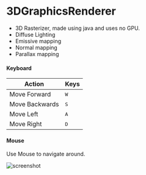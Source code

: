 # 3DGraphicsRenderer

+ 3D Rasterizer, made using java and uses no GPU.
+ Diffuse Lighting
+ Emissive mapping
+ Normal mapping
+ Parallax mapping

#### Keyboard
| Action | Keys |
|--------|------|
|Move Forward|<KBD>W</KBD>|
|Move Backwards|<KBD>S</KBD>|
|Move Left|<KBD>A</KBD>|
|Move Right|<KBD>D</KBD>|

#### Mouse
Use Mouse to navigate around.


 ![screenshot](screenshot/screenshot.gif)

